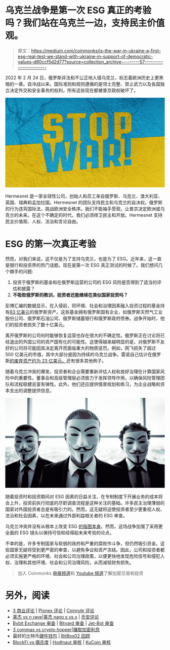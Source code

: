 # 乌克兰战争是第一次 ESG 真正的考验吗？我们站在乌克兰一边，支持民主价值观。

> 原文：<https://medium.com/coinmonks/is-the-war-in-ukraine-a-first-esg-real-test-we-stand-with-ukraine-in-support-of-democratic-values-d60ccf5d2d77?source=collection_archive---------57----------------------->

2022 年 2 月 24 日，俄罗斯非法和不公正地入侵乌克兰，标志着欧洲历史上更黑暗的一章。自冷战以来，国际准则和规则遵循的是领土完整、禁止武力以及各国独立决定外交和安全事务的权利，所有这些现在都被普京政权破坏了。

![](img/fc53a5f1ff0f66d9883966d9af7af427.png)

Hermesnet 是一家全球性公司，创始人和员工来自俄罗斯、乌克兰、澳大利亚、英国、瑞典和孟加拉国。Hermesnet 的团队支持民主和乌克兰的自决权。俄罗斯的行为违背国际法，挑战欧洲安全秩序。我们不能袖手旁观，让普京决定欧洲或乌克兰的未来。在这个不确定的时代，我们必须捍卫民主和开放。Hermesnet 支持民主价值观、人权、法治和言论自由。

# ESG 的第一次真正考验

然而，对我们来说，这不仅是为了支持乌克兰，也是为了 ESG。近年来，这一直是银行和投资界的热门话题。现在是第一次 ESG 真正测试的时候了。我们想问几个棘手的问题:

1.  投资于俄罗斯的基金和在俄罗斯运营的公司的 ESG 风险是否得到了适当的评估和披露？
2.  **不吸取俄罗斯的教训，投资者还能继续在类似国家投资吗？**

彭博汇编的数据显示，在入侵前，将环境、社会和治理因素融入投资过程的基金持有[83 亿美元](https://www.bloomberg.com/news/articles/2022-03-08/esg-funds-had-8-3-billion-in-russia-assets-right-before-the-war)的俄罗斯资产。这些基金拥有俄罗斯国有企业，如俄罗斯天然气工业股份公司、俄罗斯石油公司、俄罗斯储蓄银行和俄罗斯政府债券。战争开始时，他们的投资者损失了数十亿美元。

离开俄罗斯的公司何时能够恢复运营也存在很大的不确定性。俄罗斯正在讨论将已经退出的外国公司的资产国有化的可能性。这使得越来越明显的是，对俄罗斯不友好的公司将可能因其决定离开而面临重大的物质惩罚。例如，网飞损失了超过 500 亿美元的市值，其中大部分是因为持续的乌克兰战争。雷诺自己估计在俄罗斯[的废弃资产约为 23 亿美元。](https://www.lexology.com/library/detail.aspx?g=fbba7fa3-5652-45d6-be12-6ca7cdf3601b#:~:text=Abandoning%20its%20Russian%20business%20will,could%20not%20remain%20in%20Russia.)还有很多其他例子。

随着乌克兰冲突的爆发，投资者和企业需要重新评估人权和良好治理在计算国家风险中的重要性。董事会和高级管理层必须致力于发挥领导作用，以确保风险管理团队和流程稳健且富有弹性。此外，他们还应提供情景规划和练习，为企业战略和资本支出的调整提供信息。

![](img/997031cf87aa4f6fcbd433eb48cde289.png)

随着投资时和投资期间对 ESG 因素的日益关注，在专制制度下开展业务的成本将会上升，投资前执行彻底的尽职调查流程是这种关注的基础。许多民主治理薄弱的国家对外国投资者总是有吸引力的。然而，这无疑将迫使投资者至少更重视人权、法治和社会因素，以在未来通过外部利益相关者的 ESG 审查。

乌克兰冲突并没有从根本上改变 ESG [的版图本身](https://corpgov.law.harvard.edu/2022/03/16/the-false-promise-of-esg/)。然而，这场战争加强了采用更全面的 ESG 镜头以保持可信和经得起未来考验的论点。

不幸的是，许多专制国家与软弱的政府和严重的腐败作斗争，但仍然吸引资金。这些国家无疑将受到更严密的审查，以避免争议和资产冻结。因此，公司和投资者都必须实施更严格的环境、社会和公司治理政策，以便更快地发现危险信号和侵犯人权、治理和其他环境、社会和公司治理风险，从而减轻财务损失。

> 加入 Coinmonks [电报频道](https://t.me/coincodecap)和 [Youtube 频道](https://www.youtube.com/c/coinmonks/videos)了解加密交易和投资

# 另外，阅读

*   [3 商业评论](/coinmonks/3commas-review-an-excellent-crypto-trading-bot-2020-1313a58bec92) | [Pionex 评论](https://coincodecap.com/pionex-review-exchange-with-crypto-trading-bot) | [Coinrule 评论](/coinmonks/coinrule-review-2021-a-beginner-friendly-crypto-trading-bot-daf0504848ba)
*   [莱杰 vs n rave](/coinmonks/ledger-vs-ngrave-zero-7e40f0c1d694)|[莱杰 nano s vs x](/coinmonks/ledger-nano-s-vs-x-battery-hardware-price-storage-59a6663fe3b0) | [币安评论](/coinmonks/binance-review-ee10d3bf3b6e)
*   [Bybit Exchange 审查](/coinmonks/bybit-exchange-review-dbd570019b71) | [Bityard 审查](https://coincodecap.com/bityard-reivew) | [Jet-Bot 审查](https://coincodecap.com/jet-bot-review)
*   [3 commas vs crypto hopper](/coinmonks/3commas-vs-pionex-vs-cryptohopper-best-crypto-bot-6a98d2baa203)|[赚取加密利息](/coinmonks/earn-crypto-interest-b10b810fdda3)
*   最好的比特币[硬件钱包](/coinmonks/hardware-wallets-dfa1211730c6) | [BitBox02 回顾](/coinmonks/bitbox02-review-your-swiss-bitcoin-hardware-wallet-c36c88fff29)
*   [BlockFi vs 摄氏度](/coinmonks/blockfi-vs-celsius-vs-hodlnaut-8a1cc8c26630) | [Hodlnaut 审核](/coinmonks/hodlnaut-review-best-way-to-hodl-is-to-earn-interest-on-your-bitcoin-6658a8c19edf) | [KuCoin 审核](https://coincodecap.com/kucoin-review)